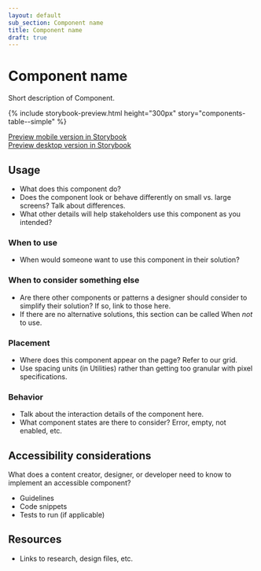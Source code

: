 ```yaml
---
layout: default
sub_section: Component name
title: Component name
draft: true
---
```


# Component name

<p class="va-introtext">Short description of Component.</p>

<!-- This is where live component example(s) from Storybook should appear. -->

{% include storybook-preview.html height="300px" story="components-table--simple" %}

<!-- Optional section

## Variations
* If multiple variations of the component exist (eg accordions can have a border or be borderless) use this section to present those variations. Include live examples from Storybook.

{% include storybook-preview.html height="300px" story="components-table--complex" %}

-->

[Preview mobile version in Storybook](https:link.com)<br/>
[Preview desktop version in Storybook](https:link.com)

## Usage
* What does this component do? 
* Does the component look or behave differently on small vs. large screens? Talk about differences.
* What other details will help stakeholders use this component as you intended?

### When to use
* When would someone want to use this component in their solution?

### When to consider something else
* Are there other components or patterns a designer should consider to simplify their solution? If so, link to those here.
* If there are no alternative solutions, this section can be called When _not_ to use.

### Placement
* Where does this component appear on the page? Refer to our grid.
* Use spacing units (in Utilities) rather than getting too granular with pixel specifications.

### Behavior
* Talk about the interaction details of the component here. 
* What component states are there to consider? Error, empty, not enabled, etc.

## Accessibility considerations
What does a content creator, designer, or developer need to know to implement an accessible component?
* Guidelines
* Code snippets
* Tests to run (if applicable)

## Resources
* Links to research, design files, etc.
